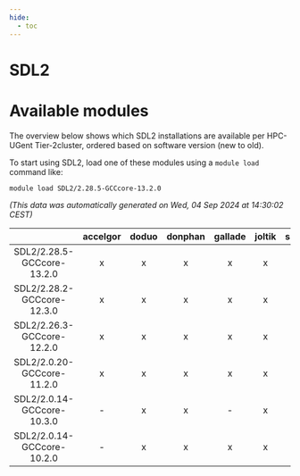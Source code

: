 ```yaml
---
hide:
  - toc
---
```


SDL2
====

# Available modules


The overview below shows which SDL2 installations are available per HPC-UGent Tier-2cluster, ordered based on software version (new to old).

To start using SDL2, load one of these modules using a `module load` command like:

```shell
module load SDL2/2.28.5-GCCcore-13.2.0
```

*(This data was automatically generated on Wed, 04 Sep 2024 at 14:30:02 CEST)*  

| |accelgor|doduo|donphan|gallade|joltik|shinx|skitty|
| :---: | :---: | :---: | :---: | :---: | :---: | :---: | :---: |
|SDL2/2.28.5-GCCcore-13.2.0|x|x|x|x|x|x|x|
|SDL2/2.28.2-GCCcore-12.3.0|x|x|x|x|x|x|x|
|SDL2/2.26.3-GCCcore-12.2.0|x|x|x|x|x|-|x|
|SDL2/2.0.20-GCCcore-11.2.0|x|x|x|x|x|-|x|
|SDL2/2.0.14-GCCcore-10.3.0|-|x|x|-|x|-|x|
|SDL2/2.0.14-GCCcore-10.2.0|-|x|x|x|x|-|x|
